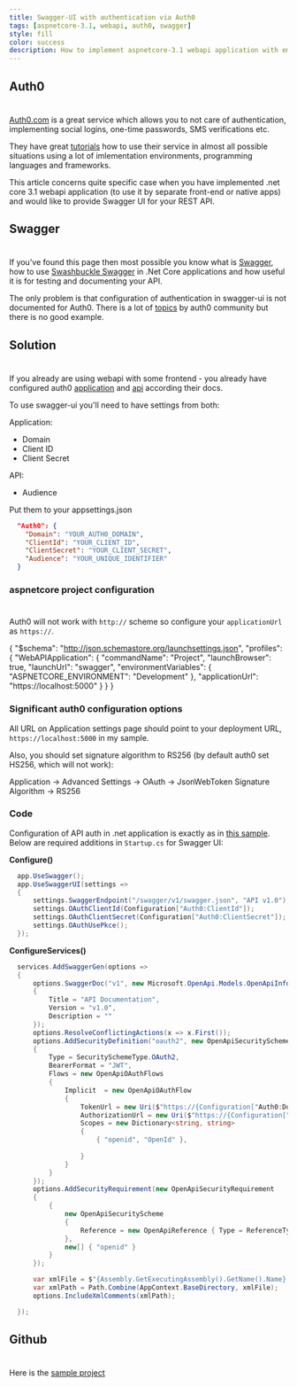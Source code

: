 ```yaml
---
title: Swagger-UI with authentication via Auth0
tags: [aspnetcore-3.1, webapi, auth0, swagger]
style: fill
color: success
description: How to implement aspnetcore-3.1 webapi application with embedded swagger-ui using auth0.com authentication
---
```


## Auth0
#

[Auth0.com](https://auth0.com) is a great service which allows you to not care of authentication, implementing social logins, one-time passwords, SMS verifications etc.

They have great [tutorials](https://auth0.com/docs) how to use their service in almost all possible situations using a lot of imlementation environments, programming languages and frameworks.

This article concerns quite specific case when you have implemented .net core 3.1 webapi application (to use it by separate front-end or native apps) and would like to provide Swagger UI for your REST API.

## Swagger
#

If you've found this page then most possible you know what is [Swagger](http://swagger.io), how to use [Swashbuckle Swagger](https://docs.microsoft.com/en-us/aspnet/core/tutorials/getting-started-with-swashbuckle?view=aspnetcore-3.1) in .Net Core applications and how useful it is for testing and documenting your API.

The only problem is that configuration of authentication in swagger-ui is not documented for Auth0. There is a lot of [topics](https://community.auth0.com/search?q=swagger) by auth0 community but there is no good example.

## Solution
#

If you already are using webapi with some frontend - you already have configured auth0 [application](https://auth0.com/docs/quickstart/spa/vanillajs#configure-auth0) and [api](https://auth0.com/docs/quickstart/backend/aspnet-core-webapi#configure-auth0-apis) according their docs.

To use swagger-ui you'll need to have settings from both:

Application:
* Domain
* Client ID
* Client Secret

API: 
  * Audience

Put them to your appsettings.json

```json
  "Auth0": {
    "Domain": "YOUR_AUTH0_DOMAIN",
    "ClientId": "YOUR_CLIENT_ID",
    "ClientSecret": "YOUR_CLIENT_SECRET",
    "Audience": "YOUR_UNIQUE_IDENTIFIER"
  }
```

### aspnetcore project configuration
#

Auth0 will not work with `http://` scheme so configure your `applicationUrl` as `https://`. 

{
  "$schema": "http://json.schemastore.org/launchsettings.json",
  "profiles": {
    "WebAPIApplication": {
      "commandName": "Project",
      "launchBrowser": true,
      "launchUrl": "swagger",
      "environmentVariables": {
        "ASPNETCORE_ENVIRONMENT": "Development"
      },
      "applicationUrl": "https://localhost:5000"
    }
  }
}

### Significant auth0 configuration options


All URL on Application settings page should point to your deployment URL, `https://localhost:5000` in my sample.


Also, you should set signature algorithm to RS256 (by default auth0 set HS256, which will not work):

Application -> Advanced Settings -> OAuth -> JsonWebToken Signature Algorithm -> RS256


### Code


Configuration of API auth in .net application is exactly as in [this sample](https://auth0.com/docs/quickstart/backend/aspnet-core-webapi). Below are required additions in `Startup.cs` for Swagger UI:

**Configure()**
```c# 
  app.UseSwagger();
  app.UseSwaggerUI(settings =>
  {
      settings.SwaggerEndpoint("/swagger/v1/swagger.json", "API v1.0");
      settings.OAuthClientId(Configuration["Auth0:ClientId"]);
      settings.OAuthClientSecret(Configuration["Auth0:ClientSecret"]);
      settings.OAuthUsePkce();
  });
```

**ConfigureServices()**
```c# 
  services.AddSwaggerGen(options =>
  {
      options.SwaggerDoc("v1", new Microsoft.OpenApi.Models.OpenApiInfo
      {
          Title = "API Documentation",
          Version = "v1.0",
          Description = ""
      });
      options.ResolveConflictingActions(x => x.First());
      options.AddSecurityDefinition("oauth2", new OpenApiSecurityScheme
      {
          Type = SecuritySchemeType.OAuth2,
          BearerFormat = "JWT",
          Flows = new OpenApiOAuthFlows
          {
              Implicit  = new OpenApiOAuthFlow
              {
                  TokenUrl = new Uri($"https://{Configuration["Auth0:Domain"]}/oauth/token"),
                  AuthorizationUrl = new Uri($"https://{Configuration["Auth0:Domain"]}/authorize?audience={Configuration["Auth0:Audience"]}"),
                  Scopes = new Dictionary<string, string>
                  {
                      { "openid", "OpenId" },
                  
                  }
              }
          }
      });
      options.AddSecurityRequirement(new OpenApiSecurityRequirement
      {
          {
              new OpenApiSecurityScheme
              {
                  Reference = new OpenApiReference { Type = ReferenceType.SecurityScheme, Id = "oauth2" }
              },
              new[] { "openid" }
          }
      });

      var xmlFile = $"{Assembly.GetExecutingAssembly().GetName().Name}.xml";
      var xmlPath = Path.Combine(AppContext.BaseDirectory, xmlFile);
      options.IncludeXmlComments(xmlPath);

  });
```

## Github
#
Here is the [sample project](https://github.com/nredko/auth0-aspnetcore-webapi-samples/tree/master/Samples/user-info-swagger)
